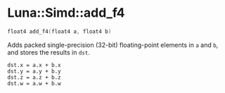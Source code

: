 # Luna::Simd::add_f4

```c++
float4 add_f4(float4 a, float4 b)
```

Adds packed single-precision (32-bit) floating-point elements in `a` and `b`, and stores the results in `dst`. 


```
dst.x = a.x + b.x
dst.y = a.y + b.y
dst.z = a.z + b.z
dst.w = a.w + b.w
```



